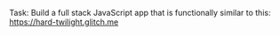 Task: Build a full stack JavaScript app that is functionally similar to this: https://hard-twilight.glitch.me
